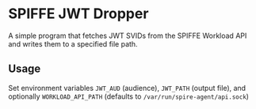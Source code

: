 # SPIFFE JWT Dropper

A simple program that fetches JWT SVIDs from the SPIFFE Workload API and writes them to a specified file path.

## Usage

Set environment variables `JWT_AUD` (audience), `JWT_PATH` (output file), and optionally `WORKLOAD_API_PATH` (defaults to `/var/run/spire-agent/api.sock`)
